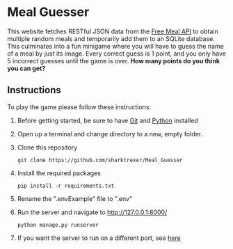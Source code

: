 # Meal Guesser
This website fetches RESTful JSON data from the [Free Meal API](https://www.themealdb.com/api.php) to obtain multiple random meals and temporarily add them to an SQLite database. 
This culminates into a fun minigame where you will have to guess the name of a meal by just its image.
Every correct guess is 1 point, and you only have 5 incorrect guesses until the game is over. **How many points do you think you can get?**

## Instructions

To play the game please follow these instructions:

1. Before getting started, be sure to have [Git](https://git-scm.com/downloads) and [Python](https://www.python.org/downloads/) installed

2. Open up a terminal and change directory to a new, empty folder.

3. Clone this repository 

    `git clone https://github.com/sharktrexer/Meal_Guesser`

4. Install the required packages

    `pip install -r requirements.txt`

5. Rename the ".envExample" file to ".env"

6. Run the server and navigate to http://127.0.0.1:8000/ 

    `python manage.py runserver`

7. If you want the server to run on a different port, see [here](https://docs.djangoproject.com/en/5.1/ref/django-admin/#runserver)
